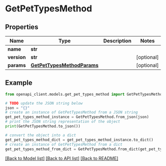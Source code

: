 # GetPetTypesMethod


## Properties

Name | Type | Description | Notes
------------ | ------------- | ------------- | -------------
**name** | **str** |  | 
**version** | **str** |  | [optional] 
**params** | [**GetPetTypesMethodParams**](GetPetTypesMethodParams.md) |  | [optional] 

## Example

```python
from openapi_client.models.get_pet_types_method import GetPetTypesMethod

# TODO update the JSON string below
json = "{}"
# create an instance of GetPetTypesMethod from a JSON string
get_pet_types_method_instance = GetPetTypesMethod.from_json(json)
# print the JSON string representation of the object
print(GetPetTypesMethod.to_json())

# convert the object into a dict
get_pet_types_method_dict = get_pet_types_method_instance.to_dict()
# create an instance of GetPetTypesMethod from a dict
get_pet_types_method_from_dict = GetPetTypesMethod.from_dict(get_pet_types_method_dict)
```
[[Back to Model list]](../README.md#documentation-for-models) [[Back to API list]](../README.md#documentation-for-api-endpoints) [[Back to README]](../README.md)


